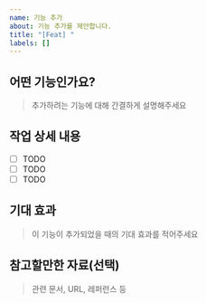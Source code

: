 ```yaml
---
name: 기능 추가
about: 기능 추가를 제안합니다.
title: "[Feat] "
labels: []
---
```


## 어떤 기능인가요?

> 추가하려는 기능에 대해 간결하게 설명해주세요

## 작업 상세 내용

- [ ] TODO
- [ ] TODO
- [ ] TODO

## 기대 효과

> 이 기능이 추가되었을 때의 기대 효과를 적어주세요

## 참고할만한 자료(선택)

> 관련 문서, URL, 레퍼런스 등
